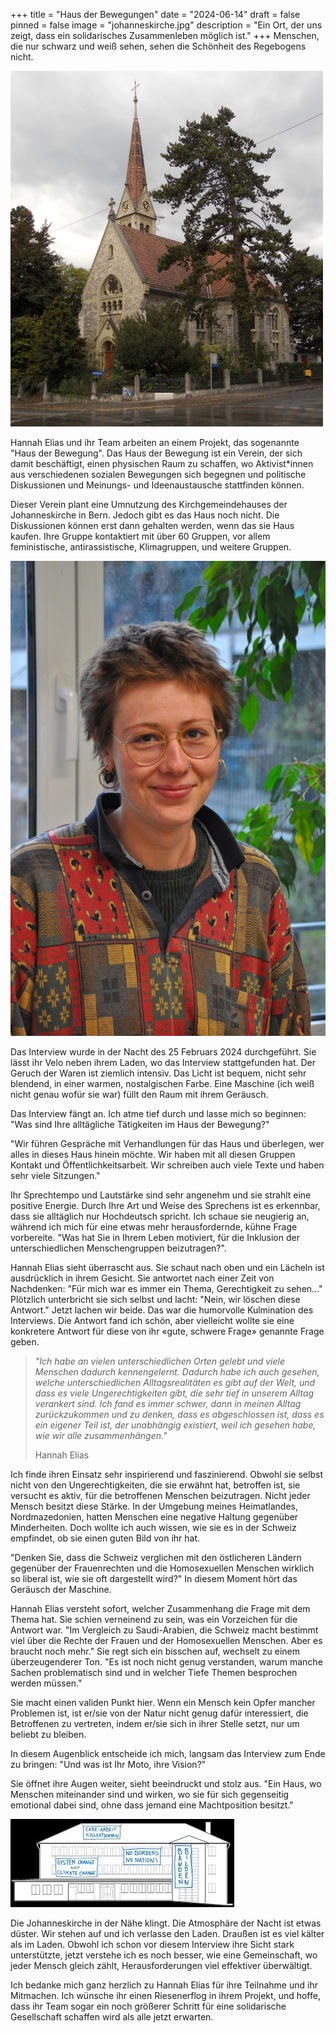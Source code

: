 +++
title = "Haus der Bewegungen"
date = "2024-06-14"
draft = false
pinned = false
image = "johanneskirche.jpg"
description = "Ein Ort, der uns zeigt, dass ein solidarisches Zusammenleben möglich ist."
+++
Menschen, die nur schwarz und weiß sehen, sehen die Schönheit des Regebogens nicht.

![Die Johanneskirche im Berner Breitenquartier.](johanneskirche.jpg)

Hannah Elias und ihr Team arbeiten an einem Projekt, das sogenannte "Haus der Bewegung". Das Haus der Bewegung ist ein Verein, der sich damit beschäftigt, einen physischen Raum zu schaffen, wo Aktivist*innen aus verschiedenen sozialen Bewegungen sich begegnen und politische Diskussionen und Meinungs- und Ideenaustausche stattfinden können.

Dieser Verein plant eine Umnutzung des Kirchgemeindehauses der Johanneskirche in Bern. Jedoch gibt es das Haus noch nicht. Die Diskussionen können erst dann gehalten werden, wenn das sie Haus kaufen. Ihre Gruppe kontaktiert mit über 60 Gruppen, vor allem feministische, antirassistische, Klimagruppen, und weitere Gruppen.

![Hannah Elias, 28, befasst sich bezahlt und unbezahlt vor allem mit der Selbstorganisation von Basisgruppen und dem Konzept einer solidarischen Stadt.](hannah-elias.jpg)

Das Interview wurde in der Nacht des 25 Februars 2024 durchgeführt. Sie lässt ihr Velo neben ihrem Laden, wo das Interview stattgefunden hat. Der Geruch der Waren ist ziemlich intensiv. Das Licht ist bequem, nicht sehr blendend, in einer warmen, nostalgischen Farbe. Eine Maschine (ich weiß nicht genau wofür sie war) füllt den Raum mit ihrem Geräusch.

Das Interview fängt an. Ich atme tief durch und lasse mich so beginnen: "Was sind Ihre alltägliche Tätigkeiten im Haus der Bewegung?"

"Wir führen Gespräche mit Verhandlungen für das Haus und überlegen, wer alles in dieses Haus hinein möchte. Wir haben mit all diesen Gruppen Kontakt und Öffentlichkeitsarbeit. Wir schreiben auch viele Texte und haben sehr viele Sitzungen."

Ihr Sprechtempo und Lautstärke sind sehr angenehm und sie strahlt eine positive Energie. Durch Ihre Art und Weise des Sprechens ist es erkennbar, dass sie alltäglich nur Hochdeutsch spricht. Ich schaue sie neugierig an, während ich mich für eine etwas mehr herausfordernde, kühne Frage vorbereite. "Was hat Sie in Ihrem Leben motiviert, für die Inklusion der unterschiedlichen Menschengruppen beizutragen?".

Hannah Elias sieht überrascht aus. Sie schaut nach oben und ein Lächeln ist ausdrücklich in ihrem Gesicht. Sie antwortet nach einer Zeit von Nachdenken: "Für mich war es immer ein Thema, Gerechtigkeit zu sehen..." Plötzlich unterbricht sie sich selbst und lacht: "Nein, wir löschen diese Antwort." Jetzt lachen wir beide. Das war die humorvolle Kulmination des Interviews. Die Antwort fand ich schön, aber vielleicht wollte sie eine konkretere Antwort für diese von ihr «gute, schwere Frage» genannte Frage geben.

> *"Ich habe an vielen unterschiedlichen Orten gelebt und viele Menschen dadurch kennengelernt. Dadurch habe ich auch gesehen, welche unterschiedlichen Alltagsrealitäten es gibt auf der Welt, und dass es viele Ungerechtigkeiten gibt, die sehr tief in unserem Alltag verankert sind. Ich fand es immer schwer, dann in meinen Alltag zurückzukommen und zu denken, dass es abgeschlossen ist, dass es ein eigener Teil ist, der unabhängig existiert, weil ich gesehen habe, wie wir alle zusammenhängen."*
>
> Hannah Elias

Ich finde ihren Einsatz sehr inspirierend und faszinierend. Obwohl sie selbst nicht von den Ungerechtigkeiten, die sie erwähnt hat, betroffen ist, sie versucht es aktiv, für die betroffenen Menschen beizutragen. Nicht jeder Mensch besitzt diese Stärke. In der Umgebung meines Heimatlandes, Nordmazedonien, hatten Menschen eine negative Haltung gegenüber Minderheiten. Doch wollte ich auch wissen, wie sie es in der Schweiz empfindet, ob sie einen guten Bild von ihr hat.

"Denken Sie, dass die Schweiz verglichen mit den östlicheren Ländern gegenüber der Frauenrechten und die Homosexuellen Menschen wirklich so liberal ist, wie sie oft dargestellt wird?" In diesem Moment hört das Geräusch der Maschine.

Hannah Elias versteht sofort, welcher Zusammenhang die Frage mit dem Thema hat. Sie schien verneinend zu sein, was ein Vorzeichen für die Antwort war. "Im Vergleich zu Saudi-Arabien, die Schweiz macht bestimmt viel über die Rechte der Frauen und der Homosexuellen Menschen. Aber es braucht noch mehr." Sie regt sich ein bisschen auf, wechselt zu einem überzeugenderer Ton. "Es ist noch nicht genug verstanden, warum manche Sachen problematisch sind und in welcher Tiefe Themen besprochen werden müssen."

Sie macht einen validen Punkt hier. Wenn ein Mensch kein Opfer mancher Problemen ist, ist er/sie von der Natur nicht genug dafür interessiert, die Betroffenen zu vertreten, indem er/sie sich in ihrer Stelle setzt, nur um beliebt zu bleiben.

In diesem Augenblick entscheide ich mich, langsam das Interview zum Ende zu bringen: "Und was ist Ihr Moto, ihre Vision?"

Sie öffnet ihre Augen weiter, sieht beeindruckt und stolz aus. "Ein Haus, wo Menschen miteinander sind und wirken, wo sie für sich gegenseitig emotional dabei sind, ohne dass jemand eine Machtposition besitzt."

![Ein Übersicht der Initiativen des Hauses der Bewegung.](haus-der-bewegungen.jpg)

Die Johanneskirche in der Nähe klingt. Die Atmosphäre der Nacht ist etwas düster. Wir stehen auf und ich verlasse den Laden. Draußen ist es viel kälter als im Laden. Obwohl ich schon vor diesem Interview ihre Sicht stark unterstützte, jetzt verstehe ich es noch besser, wie eine Gemeinschaft, wo jeder Mensch gleich zählt, Herausforderungen viel effektiver überwältigt.

Ich bedanke mich ganz herzlich zu Hannah Elias für ihre Teilnahme und ihr Mitmachen. Ich wünsche ihr einen Riesenerflog in ihrem Projekt, und hoffe, dass ihr Team sogar ein noch größerer Schritt für eine solidarische Gesellschaft schaffen wird als alle jetzt erwarten.